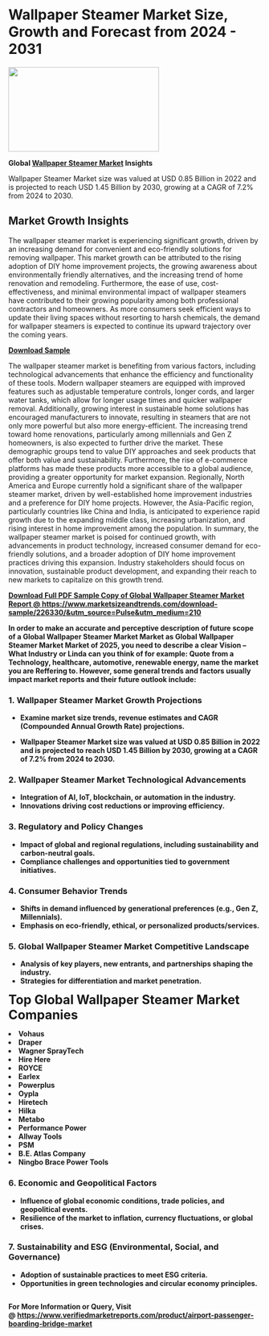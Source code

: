<H1>Wallpaper Steamer Market Size, Growth and Forecast from 2024 - 2031</H1><img class="aligncenter size-medium wp-image-584254" src="https://thirdeyenews.in/wp-content/uploads/2024/09/Global-Market-Research-300x168.jpeg" alt="" width="300" height="168" /><p><strong>Global&nbsp;<a href="https://www.marketsizeandtrends.com/download-sample/226330/&amp;utm_source=Pulse&amp;utm_medium=210">Wallpaper Steamer Market</a> Insights</strong></p><p>Wallpaper Steamer Market size was valued at USD 0.85 Billion in 2022 and is projected to reach USD 1.45 Billion by 2030, growing at a CAGR of 7.2% from 2024 to 2030.</p><p><h2>Market Growth Insights</h2> <p>The wallpaper steamer market is experiencing significant growth, driven by an increasing demand for convenient and eco-friendly solutions for removing wallpaper. This market growth can be attributed to the rising adoption of DIY home improvement projects, the growing awareness about environmentally friendly alternatives, and the increasing trend of home renovation and remodeling. Furthermore, the ease of use, cost-effectiveness, and minimal environmental impact of wallpaper steamers have contributed to their growing popularity among both professional contractors and homeowners. As more consumers seek efficient ways to update their living spaces without resorting to harsh chemicals, the demand for wallpaper steamers is expected to continue its upward trajectory over the coming years.</p> <p><strong><a href="#">Download Sample</a></strong></p> <p>The wallpaper steamer market is benefiting from various factors, including technological advancements that enhance the efficiency and functionality of these tools. Modern wallpaper steamers are equipped with improved features such as adjustable temperature controls, longer cords, and larger water tanks, which allow for longer usage times and quicker wallpaper removal. Additionally, growing interest in sustainable home solutions has encouraged manufacturers to innovate, resulting in steamers that are not only more powerful but also more energy-efficient. The increasing trend toward home renovations, particularly among millennials and Gen Z homeowners, is also expected to further drive the market. These demographic groups tend to value DIY approaches and seek products that offer both value and sustainability. Furthermore, the rise of e-commerce platforms has made these products more accessible to a global audience, providing a greater opportunity for market expansion. Regionally, North America and Europe currently hold a significant share of the wallpaper steamer market, driven by well-established home improvement industries and a preference for DIY home projects. However, the Asia-Pacific region, particularly countries like China and India, is anticipated to experience rapid growth due to the expanding middle class, increasing urbanization, and rising interest in home improvement among the population. In summary, the wallpaper steamer market is poised for continued growth, with advancements in product technology, increased consumer demand for eco-friendly solutions, and a broader adoption of DIY home improvement practices driving this expansion. Industry stakeholders should focus on innovation, sustainable product development, and expanding their reach to new markets to capitalize on this growth trend.</p> <p><strong><a href="#"></p><p><span class=""><strong>Download Full PDF Sample Copy of Global Wallpaper Steamer Market Report</strong> @ <a href="https://www.marketsizeandtrends.com/download-sample/226330/&amp;utm_source=Pulse&amp;utm_medium=210" target="_blank">https://www.marketsizeandtrends.com/download-sample/226330/&amp;utm_source=Pulse&amp;utm_medium=210</a></span></p><p>In order to make an accurate and perceptive description of future scope of a Global&nbsp;Wallpaper Steamer Market Market as Global&nbsp;Wallpaper Steamer Market Market of 2025, you need to describe a clear Vision &ndash; What Industry or Linda can you think of for example: Quote from a Technology, healthcare, automotive, renewable energy, name the market you are Reffering to. However, some general trends and factors usually impact market reports and their future outlook include:</p><h3>1.&nbsp;<strong>Wallpaper Steamer Market Growth Projections</strong></h3><ul><li>Examine market size trends, revenue estimates and CAGR (Compounded Annual Growth Rate) projections.</li><li><p>Wallpaper Steamer Market size was valued at USD 0.85 Billion in 2022 and is projected to reach USD 1.45 Billion by 2030, growing at a CAGR of 7.2% from 2024 to 2030.</p></li></ul><h3>2.&nbsp;<strong>Wallpaper Steamer Market Technological Advancements</strong></h3><ul><li>Integration of AI, IoT, blockchain, or automation in the industry.</li><li>Innovations driving cost reductions or improving efficiency.</li></ul><h3>3.&nbsp;<strong>Regulatory and Policy Changes</strong></h3><ul><li>Impact of global and regional regulations, including sustainability and carbon-neutral goals.</li><li>Compliance challenges and opportunities tied to government initiatives.</li></ul><h3>4.&nbsp;<strong>Consumer Behavior Trends</strong></h3><ul><li>Shifts in demand influenced by generational preferences (e.g., Gen Z, Millennials).</li><li>Emphasis on eco-friendly, ethical, or personalized products/services.</li></ul><h3>5.&nbsp;<strong>Global Wallpaper Steamer Market Competitive Landscape</strong></h3><ul><li>Analysis of key players, new entrants, and partnerships shaping the industry.</li><li>Strategies for differentiation and market penetration.</li></ul><p data-pm-slice="1 1 []"><span style="color: inherit; font-family: inherit; font-size: 25px;">Top Global Wallpaper Steamer Market Companies</span></p><div class="" data-test-id=""><p><li>Vohaus</li><li> Draper</li><li> Wagner SprayTech</li><li> Hire Here</li><li> ROYCE</li><li> Earlex</li><li> Powerplus</li><li> Oypla</li><li> Hiretech</li><li> Hilka</li><li> Metabo</li><li> Performance Power</li><li> Allway Tools</li><li> PSM</li><li> B.E. Atlas Company</li><li> Ningbo Brace Power Tools</li></p></div><h3>6.&nbsp;<strong>Economic and Geopolitical Factors</strong></h3><ul><li>Influence of global economic conditions, trade policies, and geopolitical events.</li><li>Resilience of the market to inflation, currency fluctuations, or global crises.</li></ul><h3>7.&nbsp;<strong>Sustainability and ESG (Environmental, Social, and Governance)</strong></h3><ul><li>Adoption of sustainable practices to meet ESG criteria.</li><li>Opportunities in green technologies and circular economy principles.</li></ul><h2><strong style="font-size: 14px;">For More Information or Query, Visit @&nbsp;</strong><a style="background-color: #ffffff; font-size: 14px;" href="https://www.marketsizeandtrends.com/report/wallpaper-steamer-market/" target="_blank">https://www.verifiedmarketreports.com/product/airport-passenger-boarding-bridge-market</a></h2>
